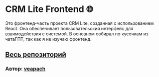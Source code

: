 # CRM Lite Frontend 🌐

Это фронтенд-часть проекта CRM Lite, созданная с использованием React. Она обеспечивает пользовательский интерфейс для взаимодействия с системой. В основном собирал по кусочкам из чатаГПТ, так как я не изучаю фронтенд.

## [Весь репозиторий](https://github.com/veapach/crm-lite)

### Автор: [veapach](https://github.com/veapach)